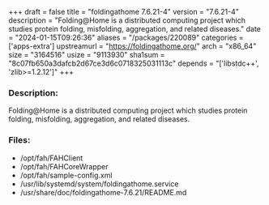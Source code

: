 +++
draft = false
title = "foldingathome 7.6.21-4"
version = "7.6.21-4"
description = "Folding@Home is a distributed computing project which studies protein folding, misfolding, aggregation, and related diseases."
date = "2024-01-15T09:26:36"
aliases = "/packages/220089"
categories = ['apps-extra']
upstreamurl = "https://foldingathome.org/"
arch = "x86_64"
size = "3164516"
usize = "9113930"
sha1sum = "8c07fb650a3dafcb2d67ce3d6c0718325031113c"
depends = "['libstdc++', 'zlib>=1.2.12']"
+++
### Description: 
Folding@Home is a distributed computing project which studies protein folding, misfolding, aggregation, and related diseases.

### Files: 
* /opt/fah/FAHClient
* /opt/fah/FAHCoreWrapper
* /opt/fah/sample-config.xml
* /usr/lib/systemd/system/foldingathome.service
* /usr/share/doc/foldingathome-7.6.21/README.md
